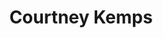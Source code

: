 ---
title: "Courtney Kemps"
presenter_id: courtney_kemps
position: Summer IRTA
start_date: 2000
end_date: 2000
email: 
phone: 
photo:
status: former
layout: member 
---